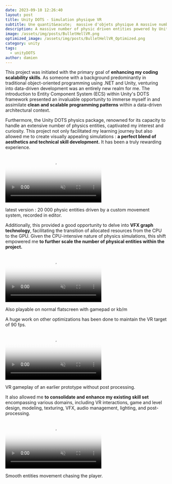```yaml
---
date: 2023-09-10 12:26:40
layout: post
title: Unity DOTS - Simulation physique VR
subtitle: Une quantit&eacute;  massive d'objets physique A massive number of physic driven entities powered by Unity DOTS.
description: A massive number of physic driven entities powered by Unity DOTS.
image: /assets/img/posts/BulletHellVR.png
optimized_image: /assets/img/posts/BulletHellVR_Optimized.png
category: unity
tags:
  - unityDOTS
author: damien
---
```


This project was initiated with the primary goal of <strong>enhancing my coding scalability skills</strong>. As someone with a background predominantly in traditional object-oriented programming using .NET and Unity, venturing into data-driven development was an entirely new realm for me. The introduction to Entity Component System (ECS) within Unity's DOTS framework presented an invaluable opportunity to immerse myself in and assimilate <strong>clean and scalable programming patterns</strong> within a data-driven architectural context.

Furthermore, the Unity DOTS physics package, renowned for its capacity to handle an extensive number of physics entities, captivated my interest and curiosity. This project not only facilitated my learning journey but also allowed me to create visually appealing simulations : <strong>a perfect blend of aesthetics and technical skill development.</strong> It has been a truly rewarding experience.

<div class="video-container">
    <video autoplay loop muted playsinline poster="/assets/img/loading.gif" src="/assets/img/BulletHell1.mp4" type="video/mp4" preload="auto"></video>
</div>
<div class="video-description">
    <p>latest version : 20 000 physic entities driven by a custom movement system, recorded in editor.</p>
</div>

Additionally, this provided a good opportunity to delve into <strong>VFX graph technology</strong>, facilitating the transition of allocated resources from the CPU to the GPU. Given the CPU-intensive nature of physics simulations, this shift empowered me <strong>to further scale the number of physical entities within the project.</strong>

<div class="video-container">
    <video autoplay loop muted playsinline poster="/assets/img/loading.gif" src="/assets/img/videos/BulletHellGamepad.mp4" type="video/mp4" preload="auto"></video>
</div>
<div class="video-description">
    <p>Also playable on normal flatscreen with gamepad or kb/m</p>
</div>

A huge work on other optimizations has been done to maintain the VR target of 90 fps.

<div class="video-container">
    <video autoplay loop muted playsinline poster="/assets/img/loading.gif" src="/assets/img/videos/BulletHell2.mp4" type="video/mp4" preload="auto"></video>
</div>
<div class="video-description">
    <p>VR gameplay of an earlier prototype without post processing.</p>
</div>

It also allowed me <strong>to consolidate and enhance my existing skill set</strong> encompassing various domains, including VR interactions, game and level design, modeling, texturing, VFX, audio management, lighting, and post-processing.

<div class="video-container">
    <video autoplay loop muted playsinline poster="/assets/img/loading.gif" src="/assets/img/videos/BulletHell3.mp4" type="video/mp4" preload="auto"></video>
</div>
<div class="video-description">
    <p>Smooth entities movement chasing the player.</p>
</div>